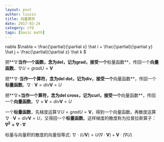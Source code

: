 ```yaml
---
layout: post
author: liuxin
title: 向量算符
date: 2017-03-24
category: cfd
tags: [basic math]
---
```

<script type="text/x-mathjax-config">MathJax.Hub.Config({tex2jax: {inlineMath:[['$','$']]}});</script>
<script type="text/javascript" src="http://cdn.mathjax.org/mathjax/latest/MathJax.js?config=TeX-AMS-MML_HTMLorMML"></script>

nabla $\nabla = \frac{\partial}{\partial x} \hat i + \frac{\partial}{\partial y} \hat j + \frac{\partial}{\partial z} \hat k $

把**$\nabla$**当作一个函数，念为del，记为grad，接受一个**标量函数**，传回一个**向量函数**。$\nabla U = grad U = \mathbf V$

把**$\nabla \cdot$**当作一个算符，念为del dot，记为div，接受一个**向量函数**，传回一个**标量函数**。$\nabla  \cdot \mathbf V= div \mathbf V = U$

把**$\nabla \times$**当作一个算符，念为del cross，记为curl，接受一个**向量函数**，传回一个**向量函数**。$\nabla  \times \mathbf V= div \mathbf V = U$

一个**标量函数**，先梯度运算$\nabla U = grad U = \mathbf V$，得到一个向量函数，再散度运算$\nabla  \cdot \mathbf V= div \mathbf V = U$，又得回一个**标量函数**。这样梯度的散度称为拉普拉斯算子：
**$\nabla ^2 = \nabla \cdot \nabla$**

标量与向量积的散度的向量恒等式:
$\nabla \cdot (U \mathbf V) = U (\nabla \cdot \mathbf V) + \mathbf V \cdot (\nabla U)$